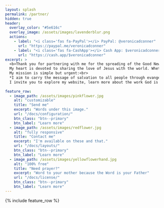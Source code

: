 ```yaml
---
layout: splash
permalink: /partner/
hidden: true
header:
  overlay_color: "#5e616c"
  overlay_image: /assets/images/lavenderblur.png
  actions:
    - label: "<i class='fas fa-PayPal'></i> PayPal: @veronicadconner"
      url: "https://paypal.me/veronicadconner"
    - label: "<i class='fas fa-CashApp'></i> Cash App: $veronicadconner"
      url: "https://cash.app/$veronicadconner"
excerpt: >
  <b>Thank you for partnering with me for the spreading of the Good News!</b><br><br>  
  My heart is devoted to sharing the love of Jesus with the world. Whether it’s on the streets, in churches, or among the forgotten and hurting, I believe in meeting people with compassion and truth, through the power of the Holy Spirit.<br><br>  
  My mission is simple but urgent:<br>
  *I aim to carry the message of salvation to all people through evangelism, discipleship, and the demonstration of God’s love in action.*<br><br> 
  I invite you to explore my website, learn more about the work God is doing through this ministry, and join me in making an eternal impact.
  
feature_row:
  - image_path: /assets/images/pinkflower.jpg
    alt: "customizable"
    title: "Send me"
    excerpt: "Words under this image."
    url: "/docs/configuration/"
    btn_class: "btn--primary"
    btn_label: "Learn more"
  - image_path: /assets/images/redflower.jpg
    alt: "fully responsive"
    title: "Contact me"
    excerpt: "I'm available on these and that."
    url: "/docs/layouts/"
    btn_class: "btn--primary"
    btn_label: "Learn more"
  - image_path: /assets/images/yellowflowerhand.jpg
    alt: "100% free"
    title: "Need prayer?"
    excerpt: "Word to your mother because the Word is your Father"
    url: "/docs/license/"
    btn_class: "btn--primary"
    btn_label: "Learn more"
---
```


{% include feature_row %}
